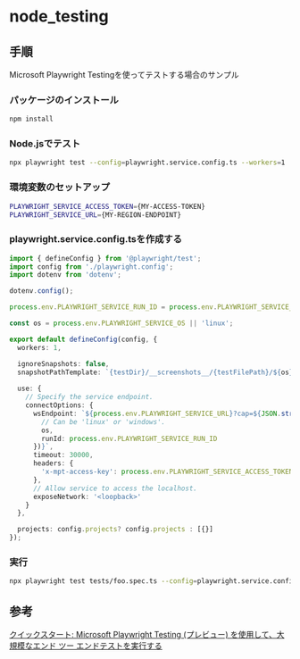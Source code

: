 # node_testing

## 手順

Microsoft Playwright Testingを使ってテストする場合のサンプル

### パッケージのインストール

```bash
npm install
```

### Node.jsでテスト

```bash
npx playwright test --config=playwright.service.config.ts --workers=1
```

### 環境変数のセットアップ

```bash
PLAYWRIGHT_SERVICE_ACCESS_TOKEN={MY-ACCESS-TOKEN}
PLAYWRIGHT_SERVICE_URL={MY-REGION-ENDPOINT}
```

### playwright.service.config.tsを作成する

```typescript
import { defineConfig } from '@playwright/test';
import config from './playwright.config';
import dotenv from 'dotenv';

dotenv.config();

process.env.PLAYWRIGHT_SERVICE_RUN_ID = process.env.PLAYWRIGHT_SERVICE_RUN_ID || new Date().toISOString();

const os = process.env.PLAYWRIGHT_SERVICE_OS || 'linux';

export default defineConfig(config, {
  workers: 1,

  ignoreSnapshots: false,
  snapshotPathTemplate: `{testDir}/__screenshots__/{testFilePath}/${os}/{arg}{ext}`,
  
  use: {
    // Specify the service endpoint.
    connectOptions: {
      wsEndpoint: `${process.env.PLAYWRIGHT_SERVICE_URL}?cap=${JSON.stringify({
        // Can be 'linux' or 'windows'.
        os,
        runId: process.env.PLAYWRIGHT_SERVICE_RUN_ID
      })}`,
      timeout: 30000,
      headers: {
        'x-mpt-access-key': process.env.PLAYWRIGHT_SERVICE_ACCESS_TOKEN!
      },
      // Allow service to access the localhost.
      exposeNetwork: '<loopback>'
    }
  },

  projects: config.projects? config.projects : [{}]
});
```

### 実行

```bash
npx playwright test tests/foo.spec.ts --config=playwright.service.config.ts
```

## 参考

[クイックスタート: Microsoft Playwright Testing (プレビュー) を使用して、大規模なエンド ツー エンドテストを実行する](https://learn.microsoft.com/ja-jp/azure/playwright-testing/quickstart-run-end-to-end-tests?tabs=playwrightcli)
